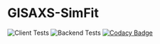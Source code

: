 # GISAXS-SimFit
![Client Tests](https://github.com/phraith/GISAXS-SimFit/actions/workflows/client-tests.yml/badge.svg)
![Backend Tests](https://github.com/phraith/GISAXS-SimFit/actions/workflows/backend-tests.yml/badge.svg)
[![Codacy Badge](https://app.codacy.com/project/badge/Grade/ab2865e45ba949a0878ba6957b01daae)](https://www.codacy.com?utm_source=github.com&amp;utm_medium=referral&amp;utm_content=phraith/GISAXS-SimFit&amp;utm_campaign=Badge_Grade)
